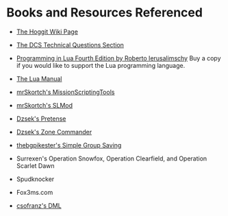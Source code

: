 # Books and Resources Referenced

- [The Hoggit Wiki Page](https://wiki.hoggitworld.com/view/Hoggit_DCS_World_Wiki)
    
- [The DCS Technical Questions Section](https://www.digitalcombatsimulator.com/en/support/faq/scripting_engine/)

- [Programming in Lua Fourth Edition by Roberto Ierusalimschy](https://lua.org/pil/) Buy a copy if you would like to support the Lua programming language.

- [The Lua Manual](https://lua.org/manual/5.1/) 

- [mrSkortch's MissionScriptingTools](https://github.com/mrSkortch/MissionScriptingTools) 

- [mrSkortch's SLMod](https://github.com/mrSkortch/DCS-SLmod) 

- [Dzsek's Pretense](https://github.com/Dzsek/pretense) 
- [Dzsek's Zone Commander](https://github.com/Dzsek/zoneCommander) 
    
- [thebgpikester's Simple Group Saving](https://github.com/thebgpikester/SimpleGroupSaving)

- Surrexen's Operation Snowfox, Operation Clearfield, and Operation Scarlet Dawn

- Spudknocker 

- Fox3ms.com  

- [csofranz's DML](https://github.com/csofranz/DML)